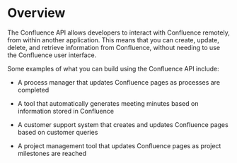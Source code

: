 # Overview

The Confluence API allows developers to interact with Confluence remotely, from within another application. This means that you can create, update, delete, and retrieve information from Confluence, without needing to use the Confluence user interface.

Some examples of what you can build using the Confluence API include:

- A process manager that updates Confluence pages as processes are completed

- A tool that automatically generates meeting minutes based on information stored in Confluence

- A customer support system that creates and updates Confluence pages based on customer queries

- A project management tool that updates Confluence pages as project milestones are reached
